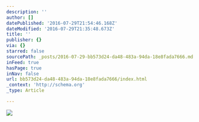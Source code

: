 ```yaml
---
description: ''
author: []
datePublished: '2016-07-29T21:54:46.168Z'
dateModified: '2016-07-29T21:35:48.673Z'
title: ''
publisher: {}
via: {}
starred: false
sourcePath: _posts/2016-07-29-bb573d24-da48-483a-94da-18e8fada7666.md
inFeed: true
hasPage: true
inNav: false
url: bb573d24-da48-483a-94da-18e8fada7666/index.html
_context: 'http://schema.org'
_type: Article

---
```

![](https://the-grid-user-content.s3-us-west-2.amazonaws.com/023f1ba5-7335-4cd9-96d8-61478045f243.jpg)